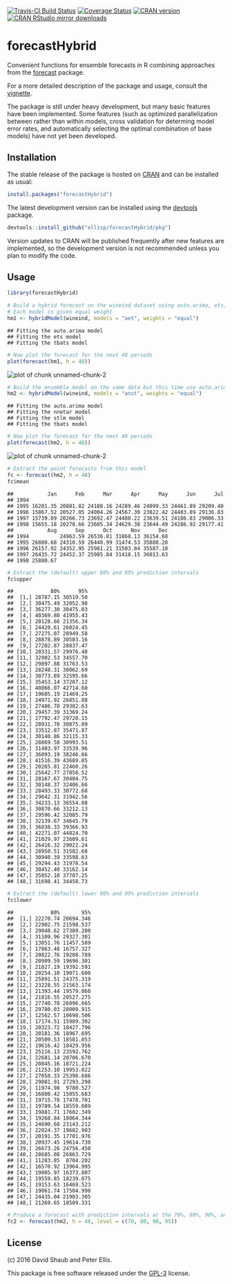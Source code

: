 [![Travis-CI Build Status](https://travis-ci.org/ellisp/forecastHybrid.svg?branch=master)](https://travis-ci.org/ellisp/forecastHybrid)
[![Coverage Status](https://coveralls.io/repos/github/ellisp/forecastHybrid/badge.svg?branch=master)](https://coveralls.io/github/ellisp/forecastHybrid?branch=master)
[![CRAN version](http://www.r-pkg.org/badges/version/forecastHybrid)](http://www.r-pkg.org/pkg/forecastHybrid)
[![CRAN RStudio mirror downloads](http://cranlogs.r-pkg.org/badges/forecastHybrid)](http://www.r-pkg.org/pkg/forecastHybrid)

# forecastHybrid
Convenient functions for ensemble forecasts in R combining approaches from the [forecast](https://github.com/robjhyndman/forecast) package.

For a more detailed description of the package and usage, consult the [vignette](https://cran.r-project.org/web/packages/forecastHybrid/vignettes/forecastHybrid.html).

The package is still under heavy development, but many basic features have been implemented. Some features (such as optimized parallelization between rather than within models, cross validation for determing model error rates, and automatically selecting the optimal combination of base models) have not yet been developed.


## Installation
The stable release of the package is hosted on [CRAN](https://cran.r-project.org/web/packages/forecastHybrid/index.html) and can be installed as usual:
````r
install.packages("forecastHybrid")
````

The latest development version can be installed using the [devtools](https://cran.r-project.org/web/packages/devtools/index.html) package.



```r
devtools::install_github("ellisp/forecastHybrid/pkg")
```
Version updates to CRAN will be published frequently after new features are implemented, so the development version is not recommended unless you plan to modify the code.

## Usage


```r
library(forecastHybrid)

# Build a hybrid forecast on the wineind dataset using auto.arima, ets, and tbats models.
# Each model is given equal weight
hm1 <- hybridModel(wineind, models = "aet", weights = "equal")
```

```
## Fitting the auto.arima model
## Fitting the ets model
## Fitting the tbats model
```

```r
# Now plot the forecast for the next 48 periods
plot(forecast(hm1, h = 48))
```

![plot of chunk unnamed-chunk-2](figure/unnamed-chunk-2-1.png)

```r
# Build the ensemble model on the same data but this time use auto.arima, nnetar, stlm, and tbats models.
hm2 <- hybridModel(wineind, models = "anst", weights = "equal")
```

```
## Fitting the auto.arima model
## Fitting the nnetar model
## Fitting the stlm model
## Fitting the tbats model
```

```r
# Now plot the forecast for the next 48 periods
plot(forecast(hm2, h = 48))
```

![plot of chunk unnamed-chunk-2](figure/unnamed-chunk-2-2.png)

```r
# Extract the point forecasts from this model
fc <- forecast(hm2, h = 48)
fc$mean
```

```
##           Jan      Feb      Mar      Apr      May      Jun      Jul
## 1994                                                               
## 1995 16201.35 20881.82 24108.16 24289.46 24099.33 24461.89 29209.40
## 1996 15867.52 20527.05 24004.26 24567.30 23822.42 24483.89 29136.83
## 1997 15739.09 20266.73 23692.47 24480.22 23639.51 24186.83 29006.33
## 1998 15655.18 20278.66 23605.34 24629.38 23644.49 24286.92 29177.41
##           Aug      Sep      Oct      Nov      Dec
## 1994          24963.59 26536.81 31868.13 36154.68
## 1995 26880.68 24310.59 26440.99 31474.53 35888.28
## 1996 26157.92 24352.95 25981.21 31503.84 35587.18
## 1997 26435.72 24452.37 25985.84 31418.15 36013.63
## 1998 25880.67
```

```r
# Extract the (default) upper 80% and 95% prediction intervals
fc$upper
```

```
##            80%      95%
##  [1,] 28787.15 30519.50
##  [2,] 30475.49 32052.98
##  [3,] 36277.30 38475.03
##  [4,] 40369.80 41955.43
##  [5,] 20128.66 21356.34
##  [6,] 24420.61 26024.45
##  [7,] 27275.07 28949.58
##  [8,] 28878.89 30503.16
##  [9,] 27202.87 28837.47
## [10,] 28331.57 29976.48
## [11,] 32902.53 34557.70
## [12,] 29897.88 31763.53
## [13,] 28248.31 30062.69
## [14,] 30773.89 32595.66
## [15,] 35453.14 37287.12
## [16,] 40866.07 42714.60
## [17,] 19605.19 21469.25
## [18,] 24971.92 26851.88
## [19,] 27486.70 29382.63
## [20,] 29457.39 31369.24
## [21,] 27792.47 29720.15
## [22,] 28931.70 30875.09
## [23,] 33512.87 35471.87
## [24,] 30140.86 32115.33
## [25,] 28869.58 30993.51
## [26,] 31403.97 33539.96
## [27,] 36093.19 38246.66
## [28,] 41516.39 43689.85
## [29,] 20265.81 22460.26
## [30,] 25642.77 27858.52
## [31,] 28167.67 30404.75
## [32,] 30148.37 32406.66
## [33,] 28493.33 30772.68
## [34,] 29642.31 31942.56
## [35,] 34233.13 36554.08
## [36,] 30870.66 33212.13
## [37,] 29596.42 32085.79
## [38,] 32139.67 34645.79
## [39,] 36838.33 39366.93
## [40,] 42271.07 44824.70
## [41,] 21029.97 23609.61
## [42,] 26416.32 29022.24
## [43,] 28950.51 31582.68
## [44,] 30940.39 33598.63
## [45,] 29294.43 31978.54
## [46,] 30452.40 33162.14
## [47,] 35052.10 37787.25
## [48,] 31698.41 34458.73
```

```r
# Extract the (default) lower 80% and 95% prediction intervals
fc$lower
```

```
##            80%       95%
##  [1,] 22270.74 20694.346
##  [2,] 22902.75 21598.537
##  [3,] 29048.62 27389.280
##  [4,] 31109.96 29327.301
##  [5,] 13051.76 11457.589
##  [6,] 17863.48 16757.327
##  [7,] 20822.76 19208.789
##  [8,] 20909.59 19696.301
##  [9,] 21027.19 19392.591
## [10,] 20254.10 19071.600
## [11,] 25891.51 24375.319
## [12,] 23228.55 21563.174
## [13,] 21393.44 19579.060
## [14,] 21816.55 20527.275
## [15,] 27740.78 26096.665
## [16,] 29780.03 28009.915
## [17,] 12562.57 10698.506
## [18,] 17174.51 15989.302
## [19,] 20323.72 18427.796
## [20,] 20181.36 18967.695
## [21,] 20509.53 18581.853
## [22,] 19616.42 18429.956
## [23,] 25116.13 23592.762
## [24,] 22681.14 20706.670
## [25,] 20845.16 18721.224
## [26,] 21253.10 19953.022
## [27,] 27058.33 25398.686
## [28,] 29081.91 27293.298
## [29,] 11974.98  9780.527
## [30,] 16808.42 15055.683
## [31,] 19715.78 17478.701
## [32,] 19789.54 18559.089
## [33,] 19881.71 17602.349
## [34,] 19268.84 18064.344
## [35,] 24690.68 23143.212
## [36,] 22024.37 19682.903
## [37,] 20191.35 17701.976
## [38,] 20937.45 19614.730
## [39,] 26673.26 24756.450
## [40,] 28685.08 26863.729
## [41,] 11283.85  8704.202
## [42,] 16570.92 13964.995
## [43,] 19005.97 16373.807
## [44,] 19559.85 18239.075
## [45,] 19153.63 16469.523
## [46,] 19061.74 17504.990
## [47,] 24435.04 21983.305
## [48,] 21269.65 18509.331
```

```r
# Produce a forecast with prediction intervals at the 70%, 80%, 90%, and 95% levels
fc2 <- forecast(hm2, h = 48, level = c(70, 80, 90, 95))
```

## License
(c) 2016 David Shaub and Peter Ellis.

This package is free software released under the [GPL-3](http://www.gnu.org/licenses/gpl-3.0.en.html) license.
